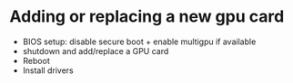 # Adding or replacing a new gpu card
- BIOS setup: disable secure boot + enable multigpu if available
- shutdown and add/replace a GPU card
- Reboot
- Install drivers
